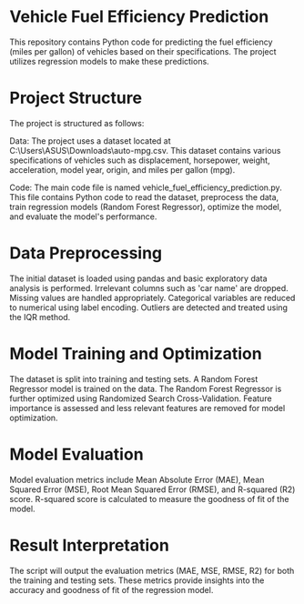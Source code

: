 # Vehicle Fuel Efficiency Prediction
This repository contains Python code for predicting the fuel efficiency (miles per gallon) of vehicles based on their specifications. The project utilizes regression models to make these predictions.

# Project Structure
The project is structured as follows:

Data: The project uses a dataset located at C:\Users\ASUS\Downloads\auto-mpg.csv. This dataset contains various specifications of vehicles such as displacement, horsepower, weight, acceleration, model year, origin, and miles per gallon (mpg).

Code: The main code file is named vehicle_fuel_efficiency_prediction.py. This file contains Python code to read the dataset, preprocess the data, train regression models (Random Forest Regressor), optimize the model, and evaluate the model's performance.

# Data Preprocessing
The initial dataset is loaded using pandas and basic exploratory data analysis is performed.
Irrelevant columns such as 'car name' are dropped.
Missing values are handled appropriately.
Categorical variables are reduced to numerical using label encoding.
Outliers are detected and treated using the IQR method.

# Model Training and Optimization
The dataset is split into training and testing sets.
A Random Forest Regressor model is trained on the data.
The Random Forest Regressor is further optimized using Randomized Search Cross-Validation.
Feature importance is assessed and less relevant features are removed for model optimization.

# Model Evaluation
Model evaluation metrics include Mean Absolute Error (MAE), Mean Squared Error (MSE), Root Mean Squared Error (RMSE), and R-squared (R2) score.
R-squared score is calculated to measure the goodness of fit of the model.

# Result Interpretation
The script will output the evaluation metrics (MAE, MSE, RMSE, R2) for both the training and testing sets. These metrics provide insights into the accuracy and goodness of fit of the regression model.
